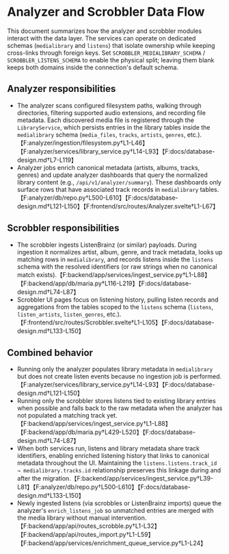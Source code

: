 # Analyzer and Scrobbler Data Flow

This document summarizes how the analyzer and scrobbler modules interact with the data layer. The services can operate on dedicated schemas (`medialibrary` and `listens`) that isolate ownership while keeping cross-links through foreign keys. Set `SCROBBLER_MEDIALIBRARY_SCHEMA` / `SCROBBLER_LISTENS_SCHEMA` to enable the physical split; leaving them blank keeps both domains inside the connection's default schema.

## Analyzer responsibilities

- The analyzer scans configured filesystem paths, walking through directories, filtering supported audio extensions, and recording file metadata. Each discovered media file is registered through the `LibraryService`, which persists entries in the library tables inside the `medialibrary` schema (`media_files`, `tracks`, `artists`, `genres`, etc.).【F:analyzer/ingestion/filesystem.py†L1-L46】【F:analyzer/services/library_service.py†L14-L93】【F:docs/database-design.md†L7-L119】
- Analyzer jobs enrich canonical metadata (artists, albums, tracks, genres) and update analyzer dashboards that query the normalized library content (e.g., `/api/v1/analyzer/summary`). These dashboards only surface rows that have associated track records in `medialibrary` tables.【F:analyzer/db/repo.py†L500-L610】【F:docs/database-design.md†L121-L150】【F:frontend/src/routes/Analyzer.svelte†L1-L67】

## Scrobbler responsibilities

- The scrobbler ingests ListenBrainz (or similar) payloads. During ingestion it normalizes artist, album, genre, and track metadata, looks up matching rows in `medialibrary`, and records listens inside the `listens` schema with the resolved identifiers (or raw strings when no canonical match exists).【F:backend/app/services/ingest_service.py†L1-L88】【F:backend/app/db/maria.py†L116-L219】【F:docs/database-design.md†L74-L87】
- Scrobbler UI pages focus on listening history, pulling listen records and aggregations from the tables scoped to the `listens` schema (`listens`, `listen_artists`, `listen_genres`, etc.).【F:frontend/src/routes/Scrobbler.svelte†L1-L105】【F:docs/database-design.md†L133-L150】

## Combined behavior

- Running only the analyzer populates library metadata in `medialibrary` but does not create listen events because no ingestion job is performed.【F:analyzer/services/library_service.py†L14-L93】【F:docs/database-design.md†L121-L150】
- Running only the scrobbler stores listens tied to existing library entries when possible and falls back to the raw metadata when the analyzer has not populated a matching track yet.【F:backend/app/services/ingest_service.py†L1-L88】【F:backend/app/db/maria.py†L429-L520】【F:docs/database-design.md†L74-L87】
- When both services run, listens and library metadata share track identifiers, enabling enriched listening history that links to canonical metadata throughout the UI. Maintaining the `listens.listens.track_id → medialibrary.tracks.id` relationship preserves this linkage during and after the migration.【F:backend/app/services/ingest_service.py†L39-L81】【F:analyzer/db/repo.py†L500-L610】【F:docs/database-design.md†L133-L150】
- Newly ingested listens (via scrobbles or ListenBrainz imports) queue the analyzer's `enrich_listens_job` so unmatched entries are merged with the media library without manual intervention.【F:backend/app/api/routes_scrobble.py†L1-L32】【F:backend/app/api/routes_import.py†L1-L59】【F:backend/app/services/enrichment_queue_service.py†L1-L24】
